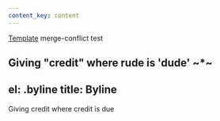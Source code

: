 ```yaml
---
content_key: content
---
```

[Template](../../patterns/03-templates-00-page/03-templates-00-page.html) merge-conflict test

Giving \"credit"
where rude is 'dude'
~*~
---
el: .byline
title: Byline
---
Giving credit where credit is due
